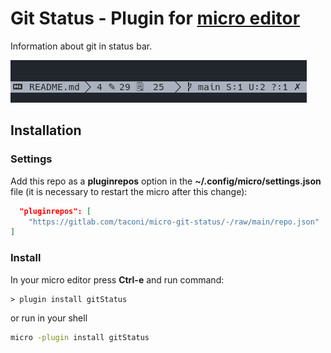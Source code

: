# Git Status - Plugin for [micro editor](https://micro-editor.github.io)
Information about git in status bar.

![Print](./assets/print.png)

## Installation

### Settings
Add this repo as a **pluginrepos** option in the **~/.config/micro/settings.json** file (it is necessary to restart the micro after this change):
```json
  "pluginrepos": [
    "https://gitlab.com/taconi/micro-git-status/-/raw/main/repo.json"
]
```

### Install
In your micro editor press **Ctrl-e** and run command:
```
> plugin install gitStatus
```
or run in your shell
```sh
micro -plugin install gitStatus
```
